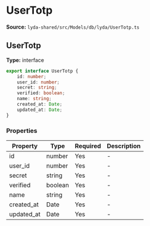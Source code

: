 # UserTotp

**Source:** `lyda-shared/src/Models/db/lyda/UserTotp.ts`

## UserTotp

**Type:** interface

```typescript
export interface UserTotp {
    id: number;
    user_id: number;
    secret: string;
    verified: boolean;
    name: string;
    created_at: Date;
    updated_at: Date;
}
```

### Properties

| Property | Type | Required | Description |
|----------|------|----------|-------------|
| id | number | Yes | - |
| user_id | number | Yes | - |
| secret | string | Yes | - |
| verified | boolean | Yes | - |
| name | string | Yes | - |
| created_at | D​a​t​e | Yes | - |
| updated_at | D​a​t​e | Yes | - |

